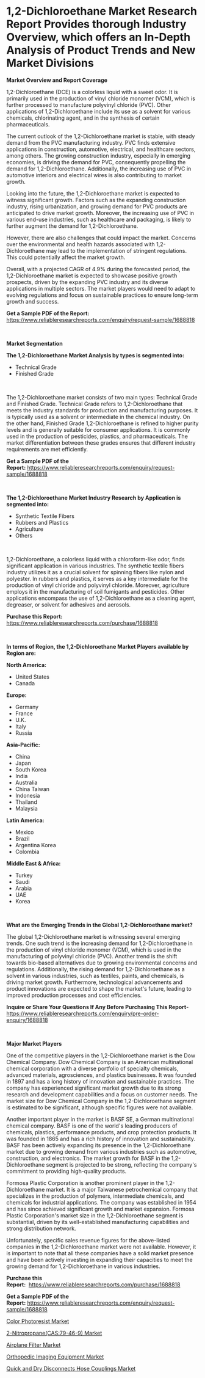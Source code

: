 <p><h1>1,2-Dichloroethane Market Research Report Provides thorough Industry Overview, which offers an In-Depth Analysis of Product Trends and New Market Divisions</h1></p><p><strong>Market Overview and Report Coverage</strong></p>
<p><p>1,2-Dichloroethane (DCE) is a colorless liquid with a sweet odor. It is primarily used in the production of vinyl chloride monomer (VCM), which is further processed to manufacture polyvinyl chloride (PVC). Other applications of 1,2-Dichloroethane include its use as a solvent for various chemicals, chlorinating agent, and in the synthesis of certain pharmaceuticals.</p><p>The current outlook of the 1,2-Dichloroethane market is stable, with steady demand from the PVC manufacturing industry. PVC finds extensive applications in construction, automotive, electrical, and healthcare sectors, among others. The growing construction industry, especially in emerging economies, is driving the demand for PVC, consequently propelling the demand for 1,2-Dichloroethane. Additionally, the increasing use of PVC in automotive interiors and electrical wires is also contributing to market growth.</p><p>Looking into the future, the 1,2-Dichloroethane market is expected to witness significant growth. Factors such as the expanding construction industry, rising urbanization, and growing demand for PVC products are anticipated to drive market growth. Moreover, the increasing use of PVC in various end-use industries, such as healthcare and packaging, is likely to further augment the demand for 1,2-Dichloroethane.</p><p>However, there are also challenges that could impact the market. Concerns over the environmental and health hazards associated with 1,2-Dichloroethane may lead to the implementation of stringent regulations. This could potentially affect the market growth.</p><p>Overall, with a projected CAGR of 4.9% during the forecasted period, the 1,2-Dichloroethane market is expected to showcase positive growth prospects, driven by the expanding PVC industry and its diverse applications in multiple sectors. The market players would need to adapt to evolving regulations and focus on sustainable practices to ensure long-term growth and success.</p></p>
<p><strong>Get a Sample PDF of the Report:</strong> <a href="https://www.reliableresearchreports.com/enquiry/request-sample/1688818">https://www.reliableresearchreports.com/enquiry/request-sample/1688818</a></p>
<p>&nbsp;</p>
<p><strong>Market Segmentation</strong></p>
<p><strong>The 1,2-Dichloroethane Market Analysis by types is segmented into:</strong></p>
<p><ul><li>Technical Grade</li><li>Finished Grade</li></ul></p>
<p>&nbsp;</p>
<p><p>The 1,2-Dichloroethane market consists of two main types: Technical Grade and Finished Grade. Technical Grade refers to 1,2-Dichloroethane that meets the industry standards for production and manufacturing purposes. It is typically used as a solvent or intermediate in the chemical industry. On the other hand, Finished Grade 1,2-Dichloroethane is refined to higher purity levels and is generally suitable for consumer applications. It is commonly used in the production of pesticides, plastics, and pharmaceuticals. The market differentiation between these grades ensures that different industry requirements are met efficiently.</p></p>
<p><strong>Get a Sample PDF of the Report:</strong>&nbsp;<a href="https://www.reliableresearchreports.com/enquiry/request-sample/1688818">https://www.reliableresearchreports.com/enquiry/request-sample/1688818</a></p>
<p>&nbsp;</p>
<p><strong>The 1,2-Dichloroethane Market Industry Research by Application is segmented into:</strong></p>
<p><ul><li>Synthetic Textile Fibers</li><li>Rubbers and Plastics</li><li>Agriculture</li><li>Others</li></ul></p>
<p>&nbsp;</p>
<p><p>1,2-Dichloroethane, a colorless liquid with a chloroform-like odor, finds significant application in various industries. The synthetic textile fibers industry utilizes it as a crucial solvent for spinning fibers like nylon and polyester. In rubbers and plastics, it serves as a key intermediate for the production of vinyl chloride and polyvinyl chloride. Moreover, agriculture employs it in the manufacturing of soil fumigants and pesticides. Other applications encompass the use of 1,2-Dichloroethane as a cleaning agent, degreaser, or solvent for adhesives and aerosols.</p></p>
<p><strong>Purchase this Report:</strong>&nbsp; <a href="https://www.reliableresearchreports.com/purchase/1688818">https://www.reliableresearchreports.com/purchase/1688818</a></p>
<p>&nbsp;</p>
<p><strong>In terms of Region, the 1,2-Dichloroethane Market Players available by Region are:</strong></p>
<p>
    <p> <strong> North America: </strong>
        <ul>
            <li>United States</li>
            <li>Canada</li>
        </ul>
        </p> 
    <p> <strong> Europe: </strong>
        <ul>
            <li>Germany</li>
            <li>France</li>
            <li>U.K.</li>
            <li>Italy</li>
            <li>Russia</li>
        </ul>
        </p> 
    <p> <strong> Asia-Pacific: </strong>
        <ul>
            <li>China</li>
            <li>Japan</li>
            <li>South Korea</li>
            <li>India</li>
            <li>Australia</li>
            <li>China Taiwan</li>
            <li>Indonesia</li>
            <li>Thailand</li>
            <li>Malaysia</li>
        </ul>
        </p> 
    <p> <strong> Latin America: </strong>
        <ul>
            <li>Mexico</li>
            <li>Brazil</li>
            <li>Argentina Korea</li>
            <li>Colombia</li>
        </ul>
        </p> 
    <p> <strong> Middle East & Africa: </strong>
        <ul>
            <li>Turkey</li>
            <li>Saudi</li>
            <li>Arabia</li>
            <li>UAE</li>
            <li>Korea</li>
        </ul>
    </p>
    </p>
<p>&nbsp;</p>
<p><strong>What are the Emerging Trends in the Global 1,2-Dichloroethane market?</strong></p>
<p><p>The global 1,2-Dichloroethane market is witnessing several emerging trends. One such trend is the increasing demand for 1,2-Dichloroethane in the production of vinyl chloride monomer (VCM), which is used in the manufacturing of polyvinyl chloride (PVC). Another trend is the shift towards bio-based alternatives due to growing environmental concerns and regulations. Additionally, the rising demand for 1,2-Dichloroethane as a solvent in various industries, such as textiles, paints, and chemicals, is driving market growth. Furthermore, technological advancements and product innovations are expected to shape the market's future, leading to improved production processes and cost efficiencies.</p></p>
<p><strong>Inquire or Share Your Questions If Any Before Purchasing This Report</strong>- <a href="https://www.reliableresearchreports.com/enquiry/pre-order-enquiry/1688818">https://www.reliableresearchreports.com/enquiry/pre-order-enquiry/1688818</a></p>
<p>&nbsp;</p>
<p><strong>Major Market Players</strong></p>
<p><p>One of the competitive players in the 1,2-Dichloroethane market is the Dow Chemical Company. Dow Chemical Company is an American multinational chemical corporation with a diverse portfolio of specialty chemicals, advanced materials, agrosciences, and plastics businesses. It was founded in 1897 and has a long history of innovation and sustainable practices. The company has experienced significant market growth due to its strong research and development capabilities and a focus on customer needs. The market size for Dow Chemical Company in the 1,2-Dichloroethane segment is estimated to be significant, although specific figures were not available.</p><p>Another important player in the market is BASF SE, a German multinational chemical company. BASF is one of the world's leading producers of chemicals, plastics, performance products, and crop protection products. It was founded in 1865 and has a rich history of innovation and sustainability. BASF has been actively expanding its presence in the 1,2-Dichloroethane market due to growing demand from various industries such as automotive, construction, and electronics. The market growth for BASF in the 1,2-Dichloroethane segment is projected to be strong, reflecting the company's commitment to providing high-quality products.</p><p>Formosa Plastic Corporation is another prominent player in the 1,2-Dichloroethane market. It is a major Taiwanese petrochemical company that specializes in the production of polymers, intermediate chemicals, and chemicals for industrial applications. The company was established in 1954 and has since achieved significant growth and market expansion. Formosa Plastic Corporation's market size in the 1,2-Dichloroethane segment is substantial, driven by its well-established manufacturing capabilities and strong distribution network.</p><p>Unfortunately, specific sales revenue figures for the above-listed companies in the 1,2-Dichloroethane market were not available. However, it is important to note that all these companies have a solid market presence and have been actively investing in expanding their capacities to meet the growing demand for 1,2-Dichloroethane in various industries.</p></p>
<p><strong>Purchase this Report:</strong>&nbsp;&nbsp;<a href="https://www.reliableresearchreports.com/purchase/1688818">https://www.reliableresearchreports.com/purchase/1688818</a></p>
<p></p>
<p><strong>Get a Sample PDF of the Report:</strong>&nbsp;<a href="https://www.reliableresearchreports.com/enquiry/request-sample/1688818">https://www.reliableresearchreports.com/enquiry/request-sample/1688818</a></p>
<p><p><a href="https://www.linkedin.com/pulse/color-photoresist-market-size-2023-2030-global-industrial-avs3e/">Color Photoresist Market</a></p><p><a href="https://www.linkedin.com/pulse/2-nitropropanecas79-46-9-market-size-growth-forecast-from-2023-mi8ye/">2-Nitropropane(CAS:79-46-9) Market</a></p><p><a href="https://medium.com/@suryayadavrp23/airplane-filter-market-exploring-market-share-market-trends-and-future-growth-a024954573b0">Airplane Filter Market</a></p><p><a href="https://www.linkedin.com/pulse/orthopedic-imaging-equipment-market-size-2023-2030-wtewe/">Orthopedic Imaging Equipment Market</a></p><p><a href="https://medium.com/@klrahulrp23/analyzing-quick-and-dry-disconnects-hose-couplings-market-global-industry-perspective-and-forecast-5e9cc5f42888">Quick and Dry Disconnects Hose Couplings Market</a></p></p>